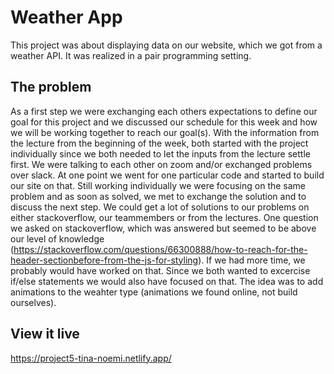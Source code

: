 # Weather App

This project was about displaying data on our website, which we got from a weather API. It was realized in a pair programming setting.


## The problem

As a first step we were exchanging each others expectations to define our goal for this project and we discussed our schedule for this week and how we will be working together to reach our goal(s).
With the information from the lecture from the beginning of the week, both started with the project individually since we both needed to let the inputs from the lecture settle first. We were talking to each other on zoom and/or exchanged problems over slack. At one point we went for one particular code and started to build our site on that. Still working individually we were focusing on the same problem and as soon as solved, we met to exchange the solution and to discuss the next step.
We could get a lot of solutions to our problems on either stackoverflow, our teammembers or from the lectures. One question we asked on stackoverflow, which was answered but seemed to be above our level of knowledge (https://stackoverflow.com/questions/66300888/how-to-reach-for-the-header-sectionbefore-from-the-js-for-styling). If we had more time, we probably would have worked on that. Since we both wanted to excercise if/else statements we would also have focused on that. The idea was to add animations to the weahter type (animations we found online, not build ourselves).

## View it live

https://project5-tina-noemi.netlify.app/

